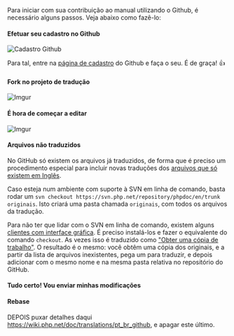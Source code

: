 Para iniciar com sua contribuição ao manual utilizando o Github, é necessário alguns passos. Veja abaixo como fazê-lo:

#### Efetuar seu cadastro no Github
![Cadastro Github](http://i.imgur.com/6hRmUv2.png)

Para tal, entre na [página de cadastro](github.com/join) do Github e faça o seu. É de graça! :+1:

#### Fork no projeto de tradução
![Imgur](http://i.imgur.com/ATGSSSF.png)

#### É hora de começar a editar
![Imgur](http://i.imgur.com/jHx1nxP.png)

#### Arquivos não traduzidos

No GitHub só existem os arquivos já traduzidos, de forma que é preciso um procedimento especial para incluir novas traduções dos [arquivos que só existem em Inglês](http://doc.php.net/revcheck.php?p=missfiles&lang=pt_BR).

Caso esteja num ambiente com suporte à SVN em linha de comando, basta rodar um `svn checkout https://svn.php.net/repository/phpdoc/en/trunk originais`. Isto criará uma pasta chamada `originais`, com todos os arquivos da tradução.

Para não ter que lidar com o SVN em linha de comando, existem alguns [clientes com interface gráfica](https://en.wikipedia.org/wiki/Comparison_of_Subversion_clients). É preciso instalá-los e fazer o equivalente do comando `checkout`. As vezes isso é traduzido como ["Obter uma cópia de trabalho"](https://tortoisesvn.net/docs/nightly/TortoiseSVN_pt_BR/tsvn-dug-checkout.html). O resultado é o mesmo: você obtêm uma cópia dos originais, e a partir da lista de arquivos inexistentes, pega um para traduzir, e depois adicionar com o mesmo nome e na mesma pasta relativa no repositório do GitHub.

#### Tudo certo! Vou enviar minhas modificações

#### Rebase

DEPOIS puxar detalhes daqui https://wiki.php.net/doc/translations/pt_br_github, e apagar este último.
